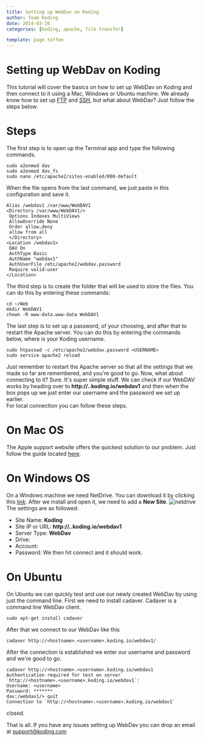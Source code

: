 ```yaml
---
title: Setting up WebDav on Koding
author: Team Koding
date: 2014-03-16
categories: [koding, apache, file transfer]

template: page.toffee
---
```


# Setting up WebDav on Koding

This tutorial will cover the basics on how to set up WebDav on Koding and then connect to it using a Mac, Windows or Ubuntu machine. We already know how to set up [FTP](/faq/how-do-i-set-up-my-ftp/) and [SSH](http://learn.koding.com/ssh-into-your-koding-vm/), but what about WebDav? Just follow the steps below.

# Steps

The first step is to open up the Terminal app and type the following commands.


    sudo a2enmod dav
    sudo a2enmod dav_fs
    sudo nano /etc/apache2/sites-enabled/000-default

When the file opens from the last command, we just paste in this configuration and save it.


    Alias /webdav1 /var/www/WebDAV1
    <Directory /var/www/WebDAV1/>
     Options Indexes MultiViews
     AllowOverride None
     Order allow,deny
     allow from all
     </Directory>
    <Location /webdav1>
     DAV On
     AuthType Basic
     AuthName "webdav1"
     AuthUserFile /etc/apache2/webdav.password
     Require valid-user
    </Location>

The third step is to create the folder that will be used to store the files. You can do this by entering these commands:


    cd ~/Web
    mkdir WebDAV1
    chown -R www-data.www-data WebDAV1

The last step is to set up a password, of your choosing, and after that to restart the Apache server. You can do this by entering the commands below, where is your Koding username.


    sudo htpasswd -c /etc/apache2/webdav.password <USERNAME>
    sudo service apache2 reload

Just remember to restart the Apache server so that all the settings that
we made so far are remembered, and you're good to go. Now, what about
connecting to it? Sure. It's super simple stuff. We can check if our
WebDAV works by heading over to
**http://<hostname>.<username>.koding.io/webdav1** and then when the box
pops up we just enter our username and the password we set up earlier.  
For local connection you can follow these steps.

# On Mac OS

The Apple support website offers the quickest solution to our problem. Just follow the guide located [here](http://support.apple.com/kb/PH10744).

# On Windows OS

On a Windows machine we need NetDrive. You can download it by clicking this
[link](https://s3.amazonaws.com/_NetDrive/NetDrive-SETUP.exe). After we install
and open it, we need to add a **New Site**. ![netdrive](netdrive.png) The
settings are as followed:

  * Site Name: **Koding**
  * Site IP or URL: **http://<hostname>.<username>.koding.io/webdav1**
  * Server Type: **WebDav**
  * Drive: **<choose one>**
  * Account: **<username>**
  * Password: **<password we set earlier>**
We then hit connect and it should work.

# On Ubuntu

On Ubuntu we can quickly test and use our newly created WebDav by using just the command line. First we need to install cadaver. Cadaver is a command line WebDav client.


    sudo apt-get install cadaver

After that we connect to our WebDav like this


    cadaver http://<hostname>.<username>.koding.io/webdav1/

After the connection is established we enter our username and password and we're good to go.


    cadaver http://<hostname>.<username>.koding.io/webdav1
    Authentication required for test on server
    `http://<hostname>.<username>.koding.io/webdav1`:
    Username: <username>
    Password: *******
    dav:/webdav1/> quit
    Connection to `http://<hostname>.<username>.koding.io/webdav1`
closed.

That is all. If you have any issues setting up WebDav you can drop an email at [support@koding.com](mailto:support@koding.com)
